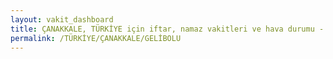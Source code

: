 ```yaml
---
layout: vakit_dashboard
title: ÇANAKKALE, TÜRKİYE için iftar, namaz vakitleri ve hava durumu - ilçe/eyalet seç
permalink: /TÜRKİYE/ÇANAKKALE/GELİBOLU
---
```


<script type="text/javascript">
  var GLOBAL_COUNTRY = 'TÜRKİYE';
  var GLOBAL_CITY = 'ÇANAKKALE';
  var GLOBAL_STATE = 'GELİBOLU';
  var lat = 72;
  var lon = 21;
</script>
